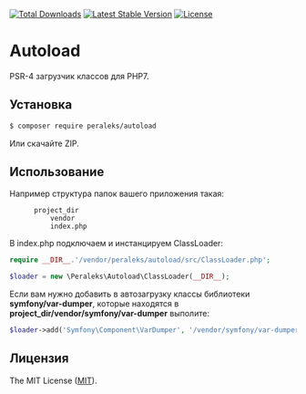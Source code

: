 <a href="https://packagist.org/packages/peraleks/autoload"><img src="https://poser.pugx.org/peraleks/autoload/d/total.svg" alt="Total Downloads"></a>
<a href="https://packagist.org/packages/peraleks/autoload"><img src="https://poser.pugx.org/peraleks/autoload/v/stable.svg" alt="Latest Stable Version"></a>
<a href="https://packagist.org/packages/peraleks/autoload"><img src="https://poser.pugx.org/peraleks/autoload/license.svg" alt="License"></a>
# Autoload
PSR-4 загрузчик классов для PHP7.

## Установка
```bash
$ composer require peraleks/autoload
```
Или скачайте ZIP.

## Использование
Например структура папок вашего приложения такая:
```
      project_dir
          vendor
          index.php
```

В index.php подключаем и инстанцируем ClassLoader:

```php
require __DIR__.'/vendor/peraleks/autoload/src/ClassLoader.php';

$loader = new \Peraleks\Autoload\ClassLoader(__DIR__);
```
Если вам нужно добавить в автозагрузку классы библиотеки **symfony/var-dumper**,
которые находятся в **project_dir/vendor/symfony/var-dumper** выполите:

 ```php
$loader->add('Symfony\Component\VarDumper', '/vendor/symfony/var-dumper');
```

## Лицензия

The MIT License ([MIT](LICENSE.md)).

[link-zip]: https://github.com/peraleks/autoload/archive/master.zip
[link-wiki]: https://github.com/peraleks/autoload/wiki
[link-author]: https://github.com/peraleks

